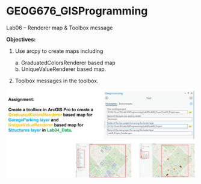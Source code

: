 # GEOG676_GISProgramming

Lab06 – Renderer map & Toolbox message 

**Objectives:** 
1. Use arcpy to create maps including
   
   a. GraduatedColorsRenderer based map  
   b. UniqueValueRenderer based map.
2. Toolbox messages in the toolbox.


![jpg](image.jpg) 

